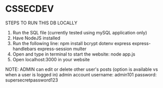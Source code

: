 # CSSECDEV
STEPS TO RUN THIS DB LOCALLY 

1. Run the SQL file (currently tested using mySQL application only)
2. Have NodeJS installed
3. Run the following line: npm install bcrypt dotenv express express-handlebars express-session multer
4. Open and type in terminal to start the website: node app.js
5. Open localhost:3000 in your website

NOTE: ADMIN can edit or delete other user's posts (option is available vs when a user is logged in)
      admin account username: admin101
                    password: supersecretpassword123
